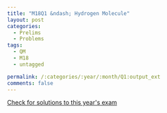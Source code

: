 ```yaml
---
title: "M18Q1 &ndash; Hydrogen Molecule"
layout: post
categories:
  - Prelims
  - Problems
tags:
  - QM
  - M18
  - untagged

permalink: /:categories/:year/:month/Q1:output_ext
comments: false
---
```

<object data="2018M1Q.pdf" type="application/pdf" width="100%" height="500"></object>
<div class="message"><a href='https://princetonprelim.com/prelim/38/'>Check for solutions to this year's exam</a></div>